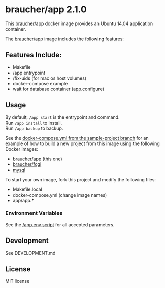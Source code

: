 # braucher/app 2.1.0

This [braucher/app](https://hub.docker.com/r/braucher/app/) docker image provides an Ubuntu 14.04 application container.

The [braucher/app](https://hub.docker.com/r/braucher/app/) image includes the following features:

## Features Include:
* Makefile
* /app entrypoint
* /fix-uids (for mac os host volumes)
* docker-compose example
* wait for database container (app.configure)

## Usage

By default, ```/app start``` is the entrypoint and command.  
Run ```/app install``` to install.  
Run ```/app backup``` to backup.  

See the [docker-compose.yml from the sample-project branch](https://github.com/jwbraucher/docker-app/tree/latest/docker-compose.yml)
for an example of how to build a new project from this image using the following Docker images:
* [braucher/app](https://hub.docker.com/r/braucher/app/) (this one)
* [braucher/fcgi](https://hub.docker.com/r/braucher/fcgi/)
* [mysql](https://hub.docker.com/r/_/mysql/)

To start your own image, fork this project and modify the following files:  
* Makefile.local  
* docker-compose.yml (change image names)  
* app/app.*  

### Environment Variables

See the [/app.env script](https://github.com/jwbraucher/docker-app/tree/latest/app/app.env)
for all accepted parameters. 

## Development
See DEVELOPMENT.md

## License
MIT license

